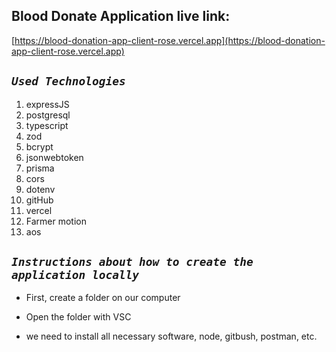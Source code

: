 
## Blood Donate Application live link:

[https://blood-donation-app-client-rose.vercel.app](https://blood-donation-app-client-rose.vercel.app)



## **_`Used Technologies`_**

1. expressJS
2. postgresql
3. typescript
4. zod
5. bcrypt
6. jsonwebtoken
7. prisma
8. cors
9. dotenv
10. gitHub
11. vercel
12. Farmer motion
13. aos

## **_`Instructions about how to create the application locally`_**

- First, create a folder on our computer

- Open the folder with VSC

- we need to install all necessary software, node, gitbush, postman, etc.

